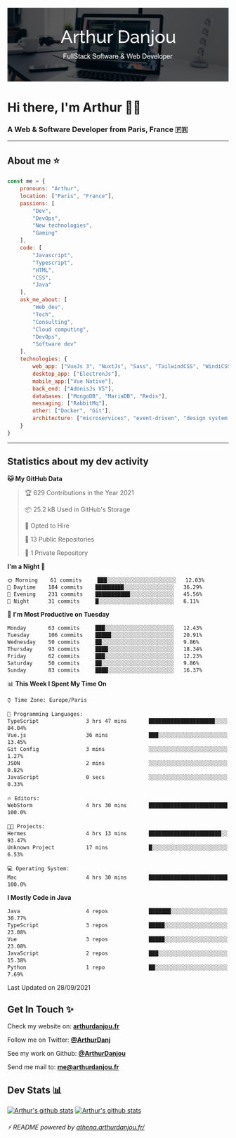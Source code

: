 ![Banner](./assets/Banner.png)

# Hi there, I'm Arthur 🙋‍♂️
### A Web & Software Developer from Paris, France 🇫🇷

---
## About me ⭐

```javascript
const me = {
    pronouns: "Arthur", 
    location: ["Paris", "France"],
    passions: [
        "Dev", 
        "DevOps", 
        "New technologies",
        "Gaming"
    ],
    code: [
        "Javascript", 
        "Typescript", 
        "HTML", 
        "CSS", 
        "Java"
    ],
    ask_me_about: [
        "Web dev", 
        "Tech", 
        "Consulting", 
        "Cloud computing", 
        "DevOps",
        "Software dev"
    ],
    technologies: {
        web_app: ["VueJs 3", "NuxtJs", "Sass", "TailwindCSS", "WindiCSS"],
        desktop_app: ["ElectronJs"],
        mobile_app:["Vue Native"],
        back_end: ["AdonisJs V5"],
        databases: ["MongoDB", "MariaDB", "Redis"],
        messaging: ["RabbitMq"],
        other: ["Docker", "Git"],
        architecture: ["microservices", "event-driven", "design system pattern"]
    }
}
```
---

## Statistics about my dev activity

<!--START_SECTION:waka-->
**🐱 My GitHub Data** 

> 🏆 629 Contributions in the Year 2021
 > 
> 📦 25.2 kB Used in GitHub's Storage 
 > 
> 💼 Opted to Hire
 > 
> 📜 13 Public Repositories 
 > 
> 🔑 1 Private Repository 
 > 
**I'm a Night 🦉** 

```text
🌞 Morning    61 commits     ███░░░░░░░░░░░░░░░░░░░░░░   12.03% 
🌆 Daytime    184 commits    █████████░░░░░░░░░░░░░░░░   36.29% 
🌃 Evening    231 commits    ███████████░░░░░░░░░░░░░░   45.56% 
🌙 Night      31 commits     █░░░░░░░░░░░░░░░░░░░░░░░░   6.11%

```
📅 **I'm Most Productive on Tuesday** 

```text
Monday       63 commits     ███░░░░░░░░░░░░░░░░░░░░░░   12.43% 
Tuesday      106 commits    █████░░░░░░░░░░░░░░░░░░░░   20.91% 
Wednesday    50 commits     ██░░░░░░░░░░░░░░░░░░░░░░░   9.86% 
Thursday     93 commits     ████░░░░░░░░░░░░░░░░░░░░░   18.34% 
Friday       62 commits     ███░░░░░░░░░░░░░░░░░░░░░░   12.23% 
Saturday     50 commits     ██░░░░░░░░░░░░░░░░░░░░░░░   9.86% 
Sunday       83 commits     ████░░░░░░░░░░░░░░░░░░░░░   16.37%

```


📊 **This Week I Spent My Time On** 

```text
⌚︎ Time Zone: Europe/Paris

💬 Programming Languages: 
TypeScript               3 hrs 47 mins       █████████████████████░░░░   84.04% 
Vue.js                   36 mins             ███░░░░░░░░░░░░░░░░░░░░░░   13.45% 
Git Config               3 mins              ░░░░░░░░░░░░░░░░░░░░░░░░░   1.27% 
JSON                     2 mins              ░░░░░░░░░░░░░░░░░░░░░░░░░   0.82% 
JavaScript               0 secs              ░░░░░░░░░░░░░░░░░░░░░░░░░   0.33%

🔥 Editors: 
WebStorm                 4 hrs 30 mins       █████████████████████████   100.0%

🐱‍💻 Projects: 
Hermes                   4 hrs 13 mins       ███████████████████████░░   93.47% 
Unknown Project          17 mins             █░░░░░░░░░░░░░░░░░░░░░░░░   6.53%

💻 Operating System: 
Mac                      4 hrs 30 mins       █████████████████████████   100.0%

```

**I Mostly Code in Java** 

```text
Java                     4 repos             ███████░░░░░░░░░░░░░░░░░░   30.77% 
TypeScript               3 repos             █████░░░░░░░░░░░░░░░░░░░░   23.08% 
Vue                      3 repos             █████░░░░░░░░░░░░░░░░░░░░   23.08% 
JavaScript               2 repos             ███░░░░░░░░░░░░░░░░░░░░░░   15.38% 
Python                   1 repo              ██░░░░░░░░░░░░░░░░░░░░░░░   7.69%

```



 Last Updated on 28/09/2021
<!--END_SECTION:waka-->

## Get In Touch ✨
Check my website on: [**arthurdanjou.fr**](https://arthurdanjou.fr)

Follow me on Twitter: [**@ArthurDanj**](https://twitter.com/ArthurDanj)

See my work on Github: [**@ArthurDanjou**](https://github.com/ArthurDanjou)

Send me mail to: [**me@arthurdanjou.fr**](mailto:me@arthurdanjou.fr)

## Dev Stats 📊

[![Arthur's github stats](https://github-readme-stats.vercel.app/api?count_private=true&show_icons=true&theme=dracula&username=arthurdanjou)](https://github.com/anuraghazra/github-readme-stats)
[![Arthur's github stats](https://github-readme-stats.vercel.app/api/top-langs/?count_private=true&show_icons=true&theme=dracula&username=arthurdanjou&layout=compact)](https://github.com/anuraghazra/github-readme-stats)

###### ⚡ README powered by [athena.arthurdanjou.fr/](https://athena.arthurdanjou.fr)
